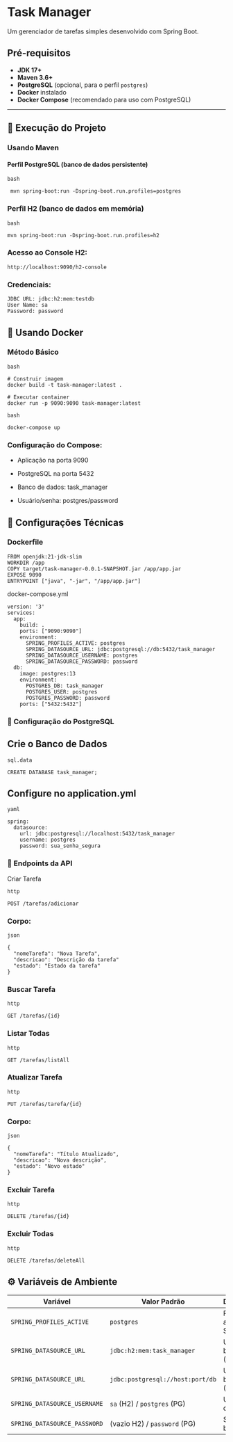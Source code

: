 # Task Manager

Um gerenciador de tarefas simples desenvolvido com Spring Boot.

## Pré-requisitos

- **JDK 17+**
- **Maven 3.6+**
- **PostgreSQL** (opcional, para o perfil `postgres`)
- **Docker** instalado
- **Docker Compose** (recomendado para uso com PostgreSQL)

---

## 🚀 Execução do Projeto

### Usando Maven

#### Perfil PostgreSQL (banco de dados persistente)
  
  ```bash```
```
 mvn spring-boot:run -Dspring-boot.run.profiles=postgres
``` 

### Perfil H2 (banco de dados em memória)
  
  ```bash```
``` 
mvn spring-boot:run -Dspring-boot.run.profiles=h2
``` 

### Acesso ao Console H2:

``` 
http://localhost:9090/h2-console
``` 

### Credenciais:
``` 
JDBC URL: jdbc:h2:mem:testdb
User Name: sa
Password: password
```

## 🐳 Usando Docker
### Método Básico
``` bash ```
```
# Construir imagem
docker build -t task-manager:latest .

# Executar container
docker run -p 9090:9090 task-manager:latest
```

  ```bash```
```
docker-compose up
```
### Configuração do Compose:

- Aplicação na porta 9090

- PostgreSQL na porta 5432

- Banco de dados: task_manager

- Usuário/senha: postgres/password

## 🔧 Configurações Técnicas

### Dockerfile
```
FROM openjdk:21-jdk-slim
WORKDIR /app
COPY target/task-manager-0.0.1-SNAPSHOT.jar /app/app.jar
EXPOSE 9090
ENTRYPOINT ["java", "-jar", "/app/app.jar"]
```
docker-compose.yml
```
version: '3'
services:
  app:
    build: .
    ports: ["9090:9090"]
    environment:
      SPRING_PROFILES_ACTIVE: postgres
      SPRING_DATASOURCE_URL: jdbc:postgresql://db:5432/task_manager
      SPRING_DATASOURCE_USERNAME: postgres
      SPRING_DATASOURCE_PASSWORD: password
  db:
    image: postgres:13
    environment:
      POSTGRES_DB: task_manager
      POSTGRES_USER: postgres
      POSTGRES_PASSWORD: password
    ports: ["5432:5432"]
```

### 🐘 Configuração do PostgreSQL

## Crie o Banco de Dados

``` sql.data ```

```
CREATE DATABASE task_manager;
```
## Configure no application.yml
``` yaml ```
```
spring:
  datasource:
    url: jdbc:postgresql://localhost:5432/task_manager
    username: postgres
    password: sua_senha_segura
```




  ### 📡 Endpoints da API

  Criar Tarefa
  
```http```
```
POST /tarefas/adicionar
```
### Corpo:

```json```

```
{
  "nomeTarefa": "Nova Tarefa",
  "descricao": "Descrição da tarefa"
  "estado": "Estado da tarefa"
}
```

### Buscar Tarefa

```http```

```
GET /tarefas/{id}
```

### Listar Todas 

```http```

```
GET /tarefas/listAll
```


### Atualizar Tarefa

```http```
```
PUT /tarefas/tarefa/{id}
```

### Corpo:

```json```
```
{
  "nomeTarefa": "Título Atualizado",
  "descricao": "Nova descrição",
  "estado": "Novo estado"
}
```

### Excluir Tarefa

```http```

```DELETE /tarefas/{id}```


### Excluir Todas

```http```
```
DELETE /tarefas/deleteAll
```
## ⚙️ Variáveis de Ambiente

| Variável                     | Valor Padrão            | Descrição               |
|------------------------------|-------------------------|-------------------------|
| `SPRING_PROFILES_ACTIVE`     | `postgres`              | Perfil ativo do Spring  |
| `SPRING_DATASOURCE_URL`      | `jdbc:h2:mem:task_manager` | URL do banco (H2)    |
| `SPRING_DATASOURCE_URL`      | `jdbc:postgresql://host:port/db` | URL do banco (PG)    |
| `SPRING_DATASOURCE_USERNAME` | `sa` (H2) / `postgres` (PG) | Usuário do banco    |
| `SPRING_DATASOURCE_PASSWORD` | (vazio H2) / `password` (PG) | Senha do banco     |
